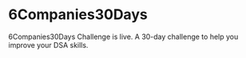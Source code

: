 # 6Companies30Days
6Companies30Days Challenge is live. A 30-day challenge to help you improve your DSA skills.
